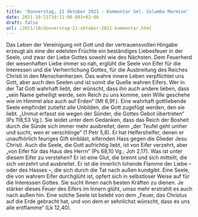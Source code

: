 ```yaml
---
title: 'Donnerstag, 21 Oktober 2021 : Kommentar Sel. Columba Marmion'
date: 2021-10-21T10:11:00.001+02:00
draft: false
url: /2021/10/donnerstag-21-oktober-2021-kommentar.html
---
```


Das Leben der Vereinigung mit Gott und der vertrauensvollen Hingabe erzeugt als eine der edelsten Früchte ein beständiges Liebesfeuer in der Seele, und zwar der Liebe Gottes sowohl wie des Nächsten. Dem Feuerherd der wesenhaften Liebe immer so nah, erglüht die Seele von Eifer für die Interessen und die Verherrlichung Gottes, für die Ausbreitung des Reiches Christi in den Menschenherzen. Das wahre innere Leben verpflichtet uns Gott, aber auch den Seelen und ist somit die Quelle wahren Eifers. Wer in der Tat Gott wahrhaft liebt, der wünscht, dass ihn auch andere lieben, dass „sein Name geheiligt werde, sein Reich zu uns komme, sein Wille geschehe wie im Himmel also auch auf Erden“ (Mt 6,9f.). Eine wahrhaft gottliebende Seele empfindet zutiefst alle Unbilden, die Gott zugefügt werden, den sie liebt. „Unmut erfasst sie wegen der Sünder, die Gottes Gebot übertreten“ (Ps 118,53 Vg.). Sie leidet unter dem Gedanken, dass das Reich der Bosheit durch die Sünde sich immer mehr ausbreitet; denn „der Teufel geht umher und sucht, wen er verschlinge“ (1 Petr 5,8). Er hat Helfershelfer, denen er unaufhörlich feuriges Gift einbläst, eifernden Hass gegen die Glieder Jesu Christi. Auch die Seele, die Gott aufrichtig liebt, ist von Eifer verzehrt, aber „von Eifer für das Haus des Herrn“ (Ps 68,10 Vg.; Joh 2,17). Was ist unter diesem Eifer zu verstehen? Er ist eine Glut, die brennt und sich mitteilt, die sich verzehrt und ausbreitet. Er ist die innerlich lohende Flamme der Liebe – oder des Hasses –, die sich durch die Tat nach außen kundgibt. Eine Seele, die von wahrem Eifer durchglüht ist, opfert sich in selbstloser Weise auf für die Interessen Gottes. Sie sucht ihnen nach besten Kräften zu dienen. Je stärker dieses Feuer des Eifers im Innern glüht, umso mehr erstrahlt es auch nach außen hin. Eine solche Seele ist belebt von dem „Feuer, das Christus auf die Erde gebracht hat, und von dem er sehnlichst wünscht, dass es uns alle entflamme“ (Lk 12,40).